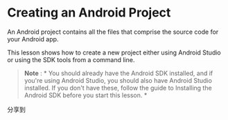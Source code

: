 # Creating an Android Project

An Android project contains all the files that comprise the source code for your Android app.

This lesson shows how to create a new project either using Android Studio or using the SDK tools from a command line.

> **Note** : * You should already have the Android SDK installed, and if you're using Android Studio, you should also have Android Studio installed. If you don't have these, follow the guide to Installing the Android SDK before you start this lesson. *


<div class="ds-share flat" data-thread-key="此处请替换为当前文章的thread-key" data-title="此处请替换为分享时显示的标题" data-content="此处请替换为分享时显示的内容" data-url="https://www.baidu.com">
    <div class="ds-share-aside-left">
      <div class="ds-share-aside-inner">
      </div>
      <div class="ds-share-aside-toggle">分享到</div>
    </div>
</div>